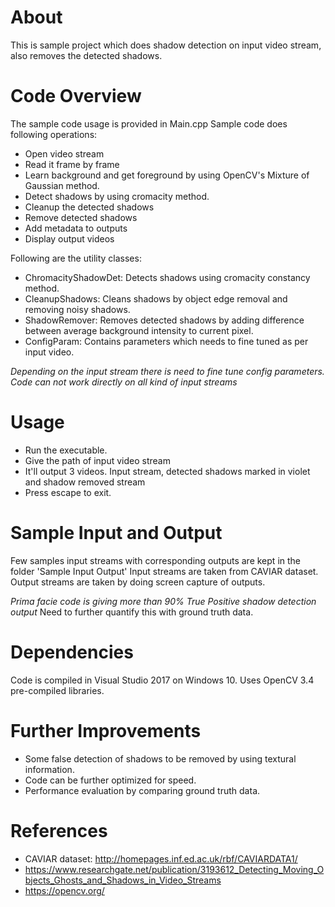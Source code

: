 # About

This is sample project which does shadow detection on input video stream, also removes the detected shadows.

# Code Overview

The sample code usage is provided in Main.cpp
Sample code does following operations:
- Open video stream
- Read it frame by frame
- Learn background and get foreground by using OpenCV's Mixture of Gaussian method.
- Detect shadows by using cromacity method.
- Cleanup the detected shadows
- Remove detected shadows
- Add metadata to outputs
- Display output videos

Following are the utility classes:

- ChromacityShadowDet: Detects shadows using cromacity constancy method.
- CleanupShadows: Cleans shadows by object edge removal and removing noisy shadows.
- ShadowRemover: Removes detected shadows by adding difference between average background intensity to current pixel.
- ConfigParam: Contains parameters which needs to fine tuned as per input video.

*Depending on the input stream there is need to fine tune config parameters. Code can not work directly on all kind of input streams*

# Usage
- Run the executable.
- Give the path of input video stream
- It'll output 3 videos. Input stream, detected shadows marked in violet and shadow removed stream
- Press escape to exit.

# Sample Input and Output

Few samples input streams with corresponding outputs are kept in the folder 'Sample Input Output'
Input streams are taken from CAVIAR dataset.
Output streams are taken by doing screen capture of outputs.

*Prima facie code is giving more than 90% True Positive shadow detection output*
Need to further quantify this with ground truth data.

# Dependencies
Code is compiled in Visual Studio 2017 on Windows 10.
Uses OpenCV 3.4 pre-compiled libraries.

# Further Improvements
- Some false detection of shadows to be removed by using textural information.
- Code can be further optimized for speed.
- Performance evaluation by comparing ground truth data.

# References

- CAVIAR dataset: http://homepages.inf.ed.ac.uk/rbf/CAVIARDATA1/
- https://www.researchgate.net/publication/3193612_Detecting_Moving_Objects_Ghosts_and_Shadows_in_Video_Streams
- https://opencv.org/
